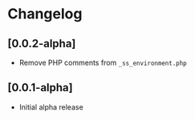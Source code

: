 # Changelog

## [0.0.2-alpha]

- Remove PHP comments from `_ss_environment.php`


## [0.0.1-alpha]

- Initial alpha release
